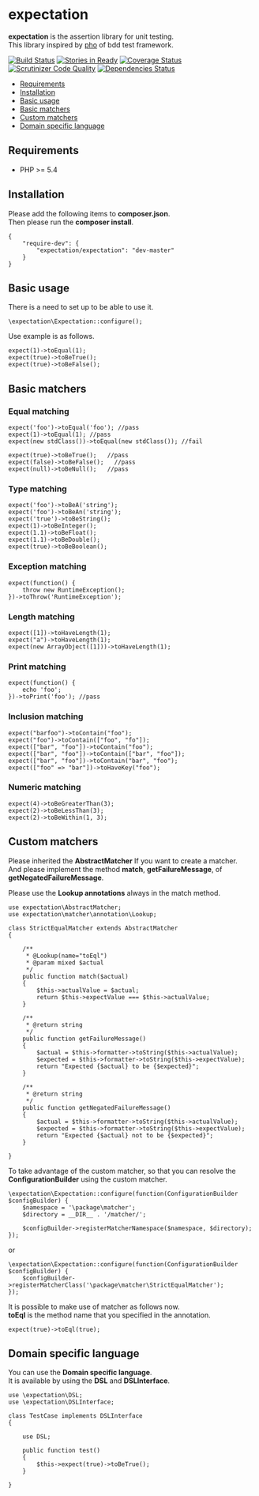 expectation
===========

**expectation** is the assertion library for unit testing.  
This library inspired by [pho](https://github.com/danielstjules/pho) of bdd test framework.

[![Build Status](https://travis-ci.org/holyshared/expectation.svg?branch=master)](https://travis-ci.org/holyshared/expectation)
[![Stories in Ready](https://badge.waffle.io/holyshared/expectation.png?label=ready&title=Ready)](https://waffle.io/holyshared/expectation)
[![Coverage Status](https://coveralls.io/repos/holyshared/expectation/badge.png?branch=master)](https://coveralls.io/r/holyshared/expectation?branch=master)
[![Scrutinizer Code Quality](https://scrutinizer-ci.com/g/holyshared/expectation/badges/quality-score.png?b=master)](https://scrutinizer-ci.com/g/holyshared/expectation/?branch=master)
[![Dependencies Status](https://depending.in/holyshared/expectation.png)](http://depending.in/holyshared/expectation)

* [Requirements](#requirements)
* [Installation](#installation)
* [Basic usage](#basic-usage)
* [Basic matchers](#basic-matchers)
* [Custom matchers](#custom-matchers)
* [Domain specific language](#domain-specific-language)


Requirements
---------------------------
* PHP >= 5.4


Installation
---------------------------

Please add the following items to **composer.json**.  
Then please run the **composer install**.

    {
        "require-dev": {
            "expectation/expectation": "dev-master"
        }
    }

Basic usage
---------------------------

There is a need to set up to be able to use it.

	\expectation\Expectation::configure();

Use example is as follows.

	expect(1)->toEqual(1);
	expect(true)->toBeTrue();
	expect(true)->toBeFalse();

Basic matchers
---------------------------

### Equal matching

    expect('foo')->toEqual('foo'); //pass
    expect(1)->toEqual(1); //pass
    expect(new stdClass())->toEqual(new stdClass()); //fail

    expect(true)->toBeTrue();   //pass
    expect(false)->toBeFalse();   //pass
    expect(null)->toBeNull();   //pass

### Type matching

    expect('foo')->toBeA('string');
    expect('foo')->toBeAn('string');
    expect('true')->toBeString();
    expect(1)->toBeInteger();
    expect(1.1)->toBeFloat();
    expect(1.1)->toBeDouble();
    expect(true)->toBeBoolean();

### Exception matching

    expect(function() {
	    throw new RuntimeException();
    })->toThrow('RuntimeException');

### Length matching

    expect([1])->toHaveLength(1);
    expect("a")->toHaveLength(1);
    expect(new ArrayObject([1]))->toHaveLength(1);

### Print matching

    expect(function() {
	    echo 'foo';
    })->toPrint('foo'); //pass

### Inclusion matching

	expect("barfoo")->toContain("foo");
	expect("foo")->toContain(["foo", "fo"]);
	expect(["bar", "foo"])->toContain("foo");
	expect(["bar", "foo"])->toContain(["bar", "foo"]);
	expect(["bar", "foo"])->toContain("bar", "foo");
	expect(["foo" => "bar"])->toHaveKey("foo");

### Numeric matching

	expect(4)->toBeGreaterThan(3);
	expect(2)->toBeLessThan(3);
	expect(2)->toBeWithin(1, 3);


Custom matchers
---------------------------

Please inherited the **AbstractMatcher** If you want to create a matcher.   
And please implement the method **match**, **getFailureMessage**, of **getNegatedFailureMessage**.

Please use the **Lookup annotations** always in the match method.

	use expectation\AbstractMatcher;
	use expectation\matcher\annotation\Lookup;

	class StrictEqualMatcher extends AbstractMatcher
	{

    	/**
	     * @Lookup(name="toEql")
	     * @param mixed $actual
	     */
	    public function match($actual)
	    {
	        $this->actualValue = $actual;
	        return $this->expectValue === $this->actualValue;
	    }

	    /**
	     * @return string
	     */
	    public function getFailureMessage()
	    {
	        $actual = $this->formatter->toString($this->actualValue);
	        $expected = $this->formatter->toString($this->expectValue);
	        return "Expected {$actual} to be {$expected}";
	    }

	    /**
	     * @return string
	     */
	    public function getNegatedFailureMessage()
	    {
	        $actual = $this->formatter->toString($this->actualValue);
	        $expected = $this->formatter->toString($this->expectValue);
	        return "Expected {$actual} not to be {$expected}";
	    }

	}

To take advantage of the custom matcher, so that you can resolve the **ConfigurationBuilder** using the custom matcher.

	\expectation\Expectation::configure(function(ConfigurationBuilder $configBuilder) {
		$namespace = '\package\matcher';
		$directory = __DIR__ . '/matcher/';

		$configBuilder->registerMatcherNamespace($namespace, $directory);
	});

or

	\expectation\Expectation::configure(function(ConfigurationBuilder $configBuilder) {
		$configBuilder->registerMatcherClass('\package\matcher\StrictEqualMatcher');
	});

It is possible to make use of matcher as follows now.  
**toEql** is the method name that you specified in the annotation.

	expect(true)->toEql(true);


Domain specific language
---------------------------

You can use the **Domain specific language**.  
It is available by using the **DSL** and **DSLInterface**.

	use \expectation\DSL;
	use \expectation\DSLInterface;

	class TestCase implements DSLInterface
	{

		use DSL;

		public function test()
		{
			$this->expect(true)->toBeTrue();
		}

	}
